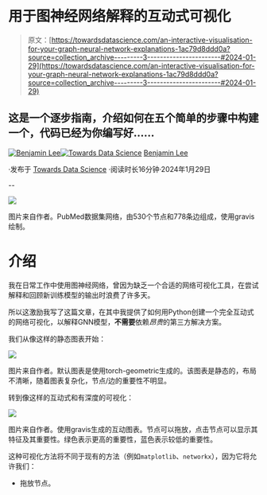 # 用于图神经网络解释的互动式可视化

> 原文：[https://towardsdatascience.com/an-interactive-visualisation-for-your-graph-neural-network-explanations-1ac79d8ddd0a?source=collection_archive---------3-----------------------#2024-01-29](https://towardsdatascience.com/an-interactive-visualisation-for-your-graph-neural-network-explanations-1ac79d8ddd0a?source=collection_archive---------3-----------------------#2024-01-29)

## 这是一个逐步指南，介绍如何在五个简单的步骤中构建一个，代码已经为你编写好……

[](https://medium.com/@bl3e967?source=post_page---byline--1ac79d8ddd0a--------------------------------)[![Benjamin Lee](../Images/a369931c73019143609812354c773151.png)](https://medium.com/@bl3e967?source=post_page---byline--1ac79d8ddd0a--------------------------------)[](https://towardsdatascience.com/?source=post_page---byline--1ac79d8ddd0a--------------------------------)[![Towards Data Science](../Images/a6ff2676ffcc0c7aad8aaf1d79379785.png)](https://towardsdatascience.com/?source=post_page---byline--1ac79d8ddd0a--------------------------------) [Benjamin Lee](https://medium.com/@bl3e967?source=post_page---byline--1ac79d8ddd0a--------------------------------)

·发布于 [Towards Data Science](https://towardsdatascience.com/?source=post_page---byline--1ac79d8ddd0a--------------------------------) ·阅读时长16分钟·2024年1月29日

--

![](../Images/a76cc13189333b458e5df122b489e9dc.png)

图片来自作者。PubMed数据集网络，由530个节点和778条边组成，使用gravis绘制。

# 介绍

我在日常工作中使用图神经网络，曾因为缺乏一个合适的网络可视化工具，在尝试解释和回顾新训练模型的输出时浪费了许多天。

所以这激励我写了这篇文章，在其中我提供了如何用Python创建一个完全互动式的网络可视化，以解释GNN模型，**不需要**依赖*昂贵*的第三方解决方案。

我们从像这样的静态图表开始：

![](../Images/26765c6235f45ab6725f31bb7218faff.png)

图片来自作者。默认图表是使用torch-geometric生成的。该图表是静态的，布局不清晰，随着图表复杂化，节点/边的重要性不明显。

转到像这样的互动式和有深度的可视化：

![](../Images/882211b776ce55dc64fa099988c1d8c5.png)

图片来自作者。使用gravis生成的互动图表。节点可以拖放，点击节点可以显示其特征及其重要性。绿色表示更高的重要性，蓝色表示较低的重要性。

这种可视化方法将不同于现有的方法（例如`matplotlib`、`networkx`），因为它将允许我们：

+   拖放节点。
